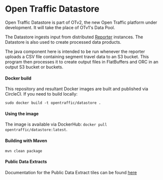 # Open Traffic Datastore

Open Traffic Datastore is part of OTv2, the new Open Traffic platform under development. It will take the place of OTv1's Data Pool.

The Datastore ingests input from distributed [Reporter](https://github.com/opentraffic/reporter) instances. The Datastore is also used to create processed data products.

The java component here is intended to be run whenever the reporter uploads a CSV file containing segment travel data to an S3 bucket. This program then processes it to create output files in FlatBuffers and ORC in an output S3 bucket or buckets.

#### Docker build

This repository and resultant Docker images are built and published via CircleCI. If you need to build
locally:

    sudo docker build -t opentraffic/datastore .

#### Using the image

The image is available via DockerHub: `docker pull opentraffic/datastore:latest`.

#### Building with Maven

    mvn clean package
    
#### Public Data Extracts

Documentation for the Public Data Extract tiles can be found [here](./public_data_extracts.md)
